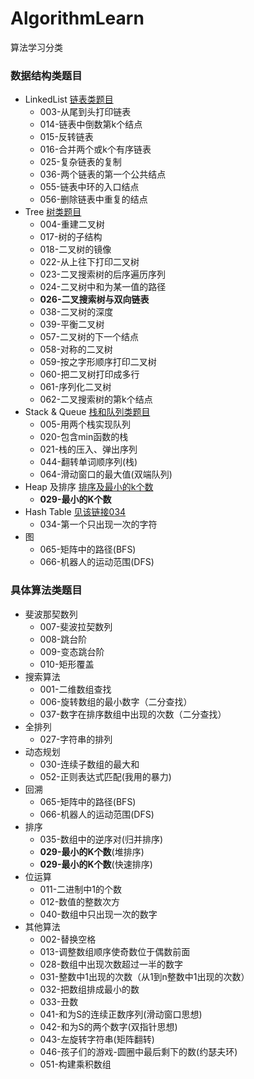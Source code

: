 # AlgorithmLearn
算法学习分类

### 数据结构类题目

- LinkedList [链表类题目](https://github.com/lb0820ynn/AlgorithmLearn/blob/master/src/learn/linkedlist/readme.md)
  - 003-从尾到头打印链表
  - 014-链表中倒数第k个结点
  - 015-反转链表
  - 016-合并两个或k个有序链表
  - 025-复杂链表的复制
  - 036-两个链表的第一个公共结点
  - 055-链表中环的入口结点
  - 056-删除链表中重复的结点
- Tree  [树类题目](https://github.com/lb0820ynn/AlgorithmLearn/blob/master/src/learn/tree/readme.md)
  - 004-重建二叉树
  - 017-树的子结构
  - 018-二叉树的镜像
  - 022-从上往下打印二叉树
  - 023-二叉搜索树的后序遍历序列
  - 024-二叉树中和为某一值的路径
  - **026-二叉搜索树与双向链表**
  - 038-二叉树的深度
  - 039-平衡二叉树
  - 057-二叉树的下一个结点
  - 058-对称的二叉树
  - 059-按之字形顺序打印二叉树
  - 060-把二叉树打印成多行
  - 061-序列化二叉树
  - 062-二叉搜索树的第k个结点
- Stack & Queue [栈和队列类题目](https://github.com/lb0820ynn/AlgorithmLearn/blob/master/src/learn/stackandqueue/readme.md)
  - 005-用两个栈实现队列
  - 020-包含min函数的栈
  - 021-栈的压入、弹出序列
  - 044-翻转单词顺序列(栈)
  - 064-滑动窗口的最大值(双端队列)
- Heap 及排序 [排序及最小的k个数](https://github.com/lb0820ynn/AlgorithmLearn/blob/master/src/learn/sort/readme.md)
  - **029-最小的K个数**
- Hash Table [见该链接034](https://github.com/lb0820ynn/AlgorithmLearn/blob/master/src/learn/other/readme.md)
  - 034-第一个只出现一次的字符
- 图 
  - 065-矩阵中的路径(BFS)
  - 066-机器人的运动范围(DFS)

### 具体算法类题目

- 斐波那契数列 
  - 007-斐波拉契数列
  - 008-跳台阶
  - 009-变态跳台阶
  - 010-矩形覆盖
- 搜索算法 
  - 001-二维数组查找
  - 006-旋转数组的最小数字（二分查找）
  - 037-数字在排序数组中出现的次数（二分查找）
- 全排列 
  - 027-字符串的排列
- 动态规划 
  - 030-连续子数组的最大和
  - 052-正则表达式匹配(我用的暴力)
- 回溯 
  - 065-矩阵中的路径(BFS)
  - 066-机器人的运动范围(DFS)
- 排序 
  - 035-数组中的逆序对(归并排序)
  -  **029-最小的K个数**(堆排序)
  -  **029-最小的K个数**(快速排序)
- 位运算 
  - 011-二进制中1的个数
  - 012-数值的整数次方
  - 040-数组中只出现一次的数字
- 其他算法 
  - 002-替换空格
  - 013-调整数组顺序使奇数位于偶数前面
  - 028-数组中出现次数超过一半的数字
  - 031-整数中1出现的次数（从1到n整数中1出现的次数）
  - 032-把数组排成最小的数
  - 033-丑数
  - 041-和为S的连续正数序列(滑动窗口思想)
  - 042-和为S的两个数字(双指针思想)
  - 043-左旋转字符串(矩阵翻转)
  - 046-孩子们的游戏-圆圈中最后剩下的数(约瑟夫环)
  - 051-构建乘积数组

### 

